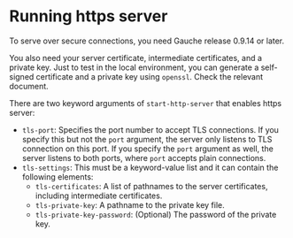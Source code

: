 # Running https server

To serve over secure connections, you need Gauche release 0.9.14 or later.

You also need your server certificate, intermediate certificates, and
a private key.  Just to test in the local environment, you can generate
a self-signed certificate and a private key using `openssl`.  Check
the relevant document.

There are two keyword arguments of `start-http-server` that enables https
server:

- `tls-port`: Specifies the port number to accept TLS connections.
If you specify this but not the `port` argument, the server only listens to
TLS connection on this port.  If you specify the `port` argument as
well, the server listens to both ports, where `port` accepts plain
connections.
- `tls-settings`: This must be a keyword-value list and it can contain
the following elements:
  - `tls-certificates`: A list of pathnames to the server certificates,
  including intermediate certificates.
  - `tls-private-key`: A pathname to the private key file.
  - `tls-private-key-password`: (Optional) The password of the private key.
